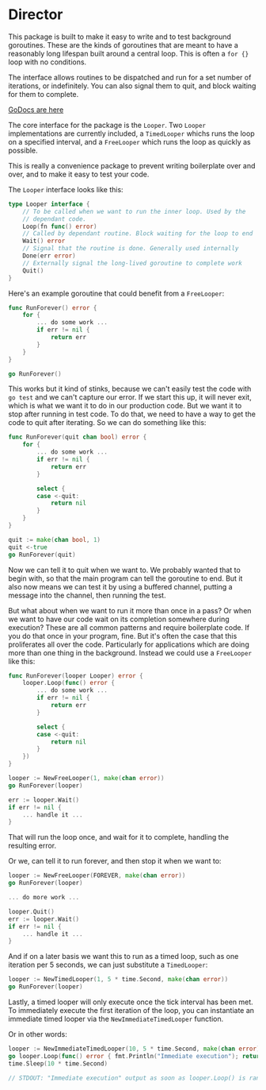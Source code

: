 Director
========
This package is built to make it easy to write and to test background
goroutines. These are the kinds of goroutines that are meant to have a
reasonably long lifespan built around a central loop. This is often a `for {}`
loop with no conditions.

The interface allows routines to be dispatched and run for a set number of
iterations, or indefinitely. You can also signal them to quit, and block
waiting for them to complete.

[GoDocs are here](http://godoc.org/github.com/relistan/go-director)

The core interface for the package is the `Looper`. Two `Looper`
implementations are currently included, a `TimedLooper` whichs runs the loop on
a specified interval, and a `FreeLooper` which runs the loop as quickly as
possible.

This is really a convenience package to prevent writing boilerplate over and
over, and to make it easy to test your code.

The `Looper` interface looks like this:

```go
type Looper interface {
	// To be called when we want to run the inner loop. Used by the
	// dependant code.
	Loop(fn func() error)
	// Called by dependant routine. Block waiting for the loop to end
	Wait() error
	// Signal that the routine is done. Generally used internally
	Done(err error)
	// Externally signal the long-lived goroutine to complete work
	Quit()
}
```

Here's an example goroutine that could benefit from a `FreeLooper`:

```go
func RunForever() error {
	for {
		... do some work ...
		if err != nil {
			return err
		}
	}
}

go RunForever()
```

This works but it kind of stinks, because we can't easily test the code with
`go test` and we can't capture our error. If we start this up, it will never
exit, which is what we want it to do in our production code. But we want it to
stop after running in test code. To do that, we need to have a way to get the
code to quit after iterating. So we can do something like this:

```go
func RunForever(quit chan bool) error {
	for {
		... do some work ...
		if err != nil {
			return err
		}

		select {
		case <-quit:
			return nil
		}
	}
}

quit := make(chan bool, 1)
quit <-true
go RunForever(quit)
```

Now we can tell it to quit when we want to. We probably wanted that to begin
with, so that the main program can tell the goroutine to end. But it also now
means we can test it by using a buffered channel, putting a message into the
channel, then running the test.

But what about when we want to run it more than once in a pass? Or when we want
to have our code wait on its completion somewhere during execution? These are
all common patterns and require boilerplate code.  If you do that once in your
program, fine. But it's often the case that this proliferates all over the
code. Particularly for applications which are doing more than one thing in the
background. Instead we could use a `FreeLooper` like this:

```go
func RunForever(looper Looper) error {
	looper.Loop(func() error {
		... do some work ...
		if err != nil {
			return err
		}

		select {
		case <-quit:
			return nil
		}
	})
}

looper := NewFreeLooper(1, make(chan error))
go RunForever(looper)

err := looper.Wait()
if err != nil {
	... handle it ...
}
```

That will run the loop once, and wait for it to complete, handling the
resulting error.

Or we, can tell it to run forever, and then stop it when we want to:

```go
looper := NewFreeLooper(FOREVER, make(chan error))
go RunForever(looper)

... do more work ...

looper.Quit()
err := looper.Wait()
if err != nil {
	... handle it ...
}

```

And if on a later basis we want this to run as a timed loop, such as one
iteration per 5 seconds, we can just substitute a `TimedLooper`:

```go
looper := NewTimedLooper(1, 5 * time.Second, make(chan error))
go RunForever(looper)
```

Lastly, a timed looper will only execute once the tick interval has been met. To immediately execute the first iteration of the loop, you can instantiate an immediate timed looper via the `NewImmediateTimedLooper` function.

Or in other words:

```go
looper := NewImmediateTimedLooper(10, 5 * time.Second, make(chan error))
go looper.Loop(func() error { fmt.Println("Immediate execution"); return nil })
time.Sleep(10 * time.Second)

// STDOUT: "Immediate execution" output as soon as looper.Loop() is ran.
```
